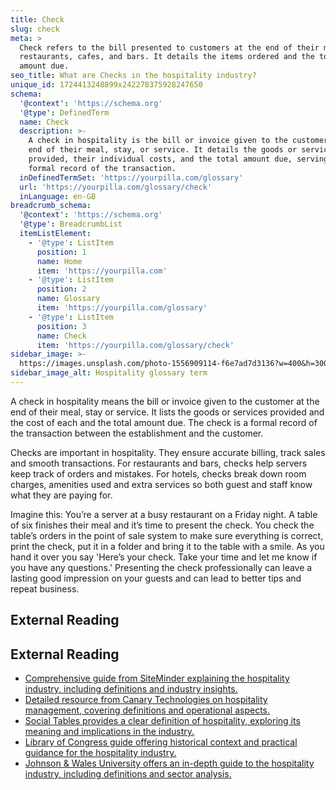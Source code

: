 ```yaml
---
title: Check
slug: check
meta: >
  Check refers to the bill presented to customers at the end of their meal in
  restaurants, cafes, and bars. It details the items ordered and the total
  amount due.
seo_title: What are Checks in the hospitality industry?
unique_id: 1724413248899x242278375928247650
schema:
  '@context': 'https://schema.org'
  '@type': DefinedTerm
  name: Check
  description: >-
    A check in hospitality is the bill or invoice given to the customer at the
    end of their meal, stay, or service. It details the goods or services
    provided, their individual costs, and the total amount due, serving as a
    formal record of the transaction.
  inDefinedTermSet: 'https://yourpilla.com/glossary'
  url: 'https://yourpilla.com/glossary/check'
  inLanguage: en-GB
breadcrumb_schema:
  '@context': 'https://schema.org'
  '@type': BreadcrumbList
  itemListElement:
    - '@type': ListItem
      position: 1
      name: Home
      item: 'https://yourpilla.com'
    - '@type': ListItem
      position: 2
      name: Glossary
      item: 'https://yourpilla.com/glossary'
    - '@type': ListItem
      position: 3
      name: Check
      item: 'https://yourpilla.com/glossary/check'
sidebar_image: >-
  https://images.unsplash.com/photo-1556909114-f6e7ad7d3136?w=400&h=300&fit=crop&auto=format
sidebar_image_alt: Hospitality glossary term
---
```


A check in hospitality means the bill or invoice given to the customer at the end of their meal, stay or service. It lists the goods or services provided and the cost of each and the total amount due. The check is a formal record of the transaction between the establishment and the customer.

Checks are important in hospitality. They ensure accurate billing, track sales and smooth transactions. For restaurants and bars, checks help servers keep track of orders and mistakes. For hotels, checks break down room charges, amenities used and extra services so both guest and staff know what they are paying for.

Imagine this: You’re a server at a busy restaurant on a Friday night. A table of six finishes their meal and it’s time to present the check. You check the table’s orders in the point of sale system to make sure everything is correct, print the check, put it in a folder and bring it to the table with a smile. As you hand it over you say 'Here’s your check. Take your time and let me know if you have any questions.' Presenting the check professionally can leave a lasting good impression on your guests and can lead to better tips and repeat business.

## External Reading



## External Reading

*   [Comprehensive guide from SiteMinder explaining the hospitality industry, including definitions and industry insights.](https://www.siteminder.com/r/hospitality-industry/)
*   [Detailed resource from Canary Technologies on hospitality management, covering definitions and operational aspects.](https://www.canarytechnologies.com/hotel-terminology/hospitality-management)
*   [Social Tables provides a clear definition of hospitality, exploring its meaning and implications in the industry.](https://www.socialtables.com/blog/hospitality/what-does-hospitality-mean/)
*   [Library of Congress guide offering historical context and practical guidance for the hospitality industry.](https://guides.loc.gov/hospitality-restaurants-hotels/history/manuals)
*   [Johnson & Wales University offers an in-depth guide to the hospitality industry, including definitions and sector analysis.](https://online.jwu.edu/blog/your-comprehensive-guide-hospitality-industry/)
